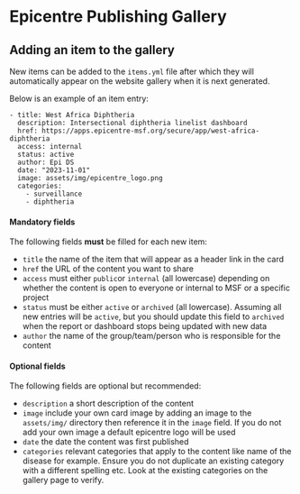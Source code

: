 # Epicentre Publishing Gallery

## Adding an item to the gallery

New items can be added to the `items.yml` file after which they will automatically appear on the website gallery when it is next generated.

Below is an example of an item entry:

```{yml}
- title: West Africa Diphtheria
  description: Intersectional diphtheria linelist dashboard
  href: https://apps.epicentre-msf.org/secure/app/west-africa-diphtheria
  access: internal
  status: active
  author: Epi DS
  date: "2023-11-01"
  image: assets/img/epicentre_logo.png
  categories:
    - surveillance
    - diphtheria
```

#### Mandatory fields

The following fields **must** be filled for each new item:

- `title` the name of the item that will appear as a header link in the card
- `href` the URL of the content you want to share
- `access` must either `public`or `internal` (all lowercase) depending on whether 
  the content is open to everyone or internal to MSF or a specific project
- `status` must be either `active` or `archived` (all lowercase). Assuming all new 
  entries will be `active`, but you should update this field to `archived` 
  when the report or dashboard stops being updated with new data
- `author` the name of the group/team/person who is responsible for the content

#### Optional fields

The following fields are optional but recommended:

- `description` a short description of the content
- `image` include your own card image by adding an image to the `assets/img/` directory
  then reference it in the `image` field. If you do not add your own image a default 
  epicentre logo will be used
- `date` the date the content was first published
- `categories` relevant categories that apply to the content like name of the disease for example.
  Ensure you do not duplicate an existing category with a different spelling etc. Look at the existing
  categories on the gallery page to verify.

